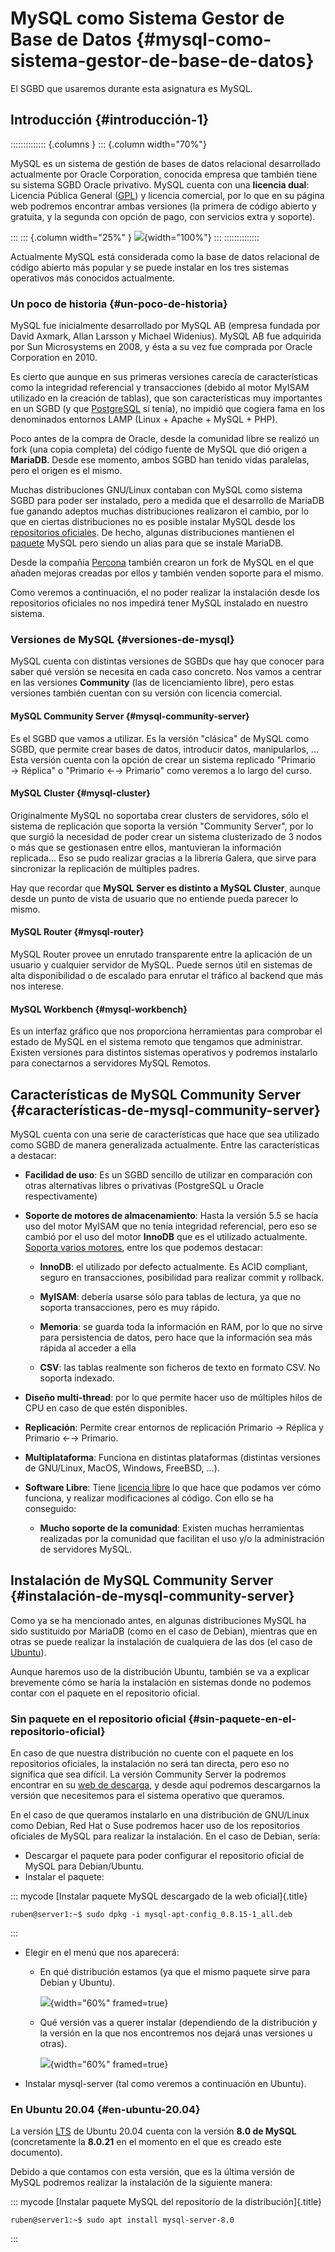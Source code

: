 
# MySQL como Sistema Gestor de Base de Datos {#mysql-como-sistema-gestor-de-base-de-datos}

El SGBD que usaremos durante esta asignatura es MySQL.


## Introducción {#introducción-1}

:::::::::::::: {.columns }
::: {.column width="70%"}

MySQL es un sistema de gestión de bases de datos relacional desarrollado actualmente por Oracle Corporation, conocida empresa que también tiene su sistema SGBD Oracle privativo. MySQL cuenta con una **licencia dual**: Licencia Pública General ([GPL](#licencias_libres)) y licencia comercial, por lo que en su página web podremos encontrar ambas versiones (la primera de código abierto y gratuita, y la segunda con opción de pago, con servicios extra y soporte).

:::
::: {.column width="25%" }
![](img/sgbd/MySQL_logo.png){width="100%"}
:::
::::::::::::::

Actualmente MySQL está considerada como la base de datos relacional de código abierto más popular y se puede instalar en los tres sistemas operativos más conocidos actualmente.



### Un poco de historia {#un-poco-de-historia}

MySQL fue inicialmente desarrollado por MySQL AB (empresa fundada por David Axmark, Allan Larsson y Michael Widenius). MySQL AB fue adquirida por Sun Microsystems en 2008, y ésta a su vez fue comprada por Oracle Corporation en 2010.

Es cierto que aunque en sus primeras versiones carecía de características como la integridad referencial y transacciones (debido al motor MyISAM utilizado en la creación de tablas), que son características muy importantes en un SGBD (y que [PostgreSQL](https://es.wikipedia.org/wiki/PostgreSQL) sí tenía), no impidió que cogiera fama en los denominados entornos LAMP (Linux + Apache + MySQL + PHP).

Poco antes de la compra de Oracle, desde la comunidad libre se realizó un fork (una copia completa) del código fuente de MySQL que dió origen a **MariaDB**. Desde ese momento, ambos SGBD han tenido vidas paralelas, pero el origen es el mismo.

Muchas distribuciones GNU/Linux contaban con MySQL como sistema SGBD para poder ser instalado, pero a medida que el desarrollo de MariaDB fue ganando adeptos muchas distribuciones realizaron el cambio, por lo que en ciertas distribuciones no es posible instalar MySQL desde los [repositorios oficiales](#repositorio_de_software). De hecho, algunas distribuciones mantienen el [paquete](#paquete_de_software) MySQL pero siendo un alias para que se instale MariaDB.

Desde la compañía [Percona](https://www.percona.com/) también crearon un fork de MySQL en el que añaden mejoras creadas por ellos y también venden soporte para el mismo.

Como veremos a continuación, el no poder realizar la instalación desde los repositorios oficiales no nos impedirá tener MySQL instalado en nuestro sistema.

### Versiones de MySQL {#versiones-de-mysql}

MySQL cuenta con distintas versiones de SGBDs que hay que conocer para saber qué versión se necesita en cada caso concreto. Nos vamos a centrar en las versiones **Community** (las de licenciamiento libre), pero estas versiones también cuentan con su versión con licencia comercial.

#### MySQL Community Server {#mysql-community-server}

Es el SGBD que vamos a utilizar. Es la versión "clásica" de MySQL como SGBD, que permite crear bases de datos, introducir datos, manipularlos, ... Esta versión cuenta con la opción de crear un sistema replicado "Primario → Réplica" o "Primario ←→ Primario" como veremos a lo largo del curso.

#### MySQL Cluster {#mysql-cluster}

Originalmente MySQL no soportaba crear clusters de servidores, sólo el sistema de replicación que soporta la versión "Community Server", por lo que surgió la necesidad de poder crear un sistema clusterizado de 3 nodos o más que se gestionasen entre ellos, mantuvieran la información replicada... Eso se pudo realizar gracias a la librería Galera, que sirve para sincronizar la replicación de múltiples padres.

Hay que recordar que **MySQL Server es distinto a MySQL Cluster**, aunque desde un punto de vista de usuario que no entiende pueda parecer lo mismo.

#### MySQL Router {#mysql-router}

MySQL Router provee un enrutado transparente entre la aplicación de un usuario y cualquier servidor de MySQL. Puede sernos útil en sistemas de alta disponibilidad o de escalado para enrutar el tráfico al backend que más nos interese.

#### MySQL Workbench {#mysql-workbench}

Es un interfaz gráfico que nos proporciona herramientas para comprobar el estado de MySQL en el sistema remoto que tengamos que administrar. Existen versiones para distintos sistemas operativos y podremos instalarlo para conectarnos a servidores MySQL Remotos.

## Características de MySQL Community Server {#características-de-mysql-community-server}

MySQL cuenta con una serie de características que hace que sea utilizado como SGBD de manera generalizada actualmente. Entre las características a destacar:

-   **Facilidad de uso**: Es un SGBD sencillo de utilizar en comparación con otras alternativas libres o privativas (PostgreSQL u Oracle respectivamente)

-   **Soporte de motores de almacenamiento**: Hasta la versión 5.5 se hacía uso del motor MyISAM que no tenía integridad referencial, pero eso se cambió por el uso del motor **InnoDB** que es el utilizado actualmente. [Soporta varios motores](https://dev.mysql.com/doc/refman/8.0/en/storage-engines.html), entre los que podemos destacar:

    -   **InnoDB**: el utilizado por defecto actualmente. Es ACID compliant, seguro en transacciones, posibilidad para realizar commit y rollback.

    -   **MyISAM**: debería usarse sólo para tablas de lectura, ya que no soporta transacciones, pero es muy rápido.

    -   **Memoria**: se guarda toda la información en RAM, por lo que no sirve para persistencia de datos, pero hace que la información sea más rápida al acceder a ella

    -   **CSV**: las tablas realmente son ficheros de texto en formato CSV. No soporta indexado.

-   **Diseño multi-thread**: por lo que permite hacer uso de múltiples hilos de CPU en caso de que estén disponibles.

-   **Replicación**: Permite crear entornos de replicación Primario → Réplica y Primario ←→ Primario.

-   **Multiplataforma**: Funciona en distintas plataformas (distintas versiones de GNU/Linux, MacOS, Windows, FreeBSD, ...).

-   **Software Libre**: Tiene [licencia libre](#licencias_libres) lo que hace que podamos ver cómo funciona, y realizar modificaciones al código. Con ello se ha conseguido:

    -   **Mucho soporte de la comunidad**: Existen muchas herramientas realizadas por la comunidad que facilitan el uso y/o la administración de servidores MySQL.



## Instalación de MySQL Community Server {#instalación-de-mysql-community-server}

Como ya se ha mencionado antes, en algunas distribuciones MySQL ha sido sustituido por MariaDB (como en el caso de Debian), mientras que en otras se puede realizar la instalación de cualquiera de las dos (el caso de [Ubuntu](#ubuntu)).

Aunque haremos uso de la distribución Ubuntu, también se va a explicar brevemente cómo se haría la instalación en sistemas donde no podemos contar con el paquete en el repositorio oficial.

### Sin paquete en el repositorio oficial {#sin-paquete-en-el-repositorio-oficial}

En caso de que nuestra distribución no cuente con el paquete en los repositorios oficiales, la instalación no será tan directa, pero eso no significa que sea difícil. La versión Community Server la podremos encontrar en su [web de descarga](https://dev.mysql.com/downloads/mysql/), y desde aquí podremos descargarnos la versión que necesitemos para el sistema operativo que queramos.

En el caso de que queramos instalarlo en una distribución de GNU/Linux como Debian, Red Hat o Suse podremos hacer uso de los repositorios oficiales de MySQL para realizar la instalación. En el caso de Debian, sería:





- Descargar el paquete para poder configurar el repositorio oficial de MySQL para Debian/Ubuntu.
- Instalar el paquete:

::: mycode
[Instalar paquete MySQL descargado de la web oficial]{.title}

``` console
ruben@server1:~$ sudo dpkg -i mysql-apt-config_0.8.15-1_all.deb
```
:::

- Elegir en el menú que nos aparecerá:
  - En qué distribución estamos (ya que el mismo paquete sirve para Debian y Ubuntu).

    ![](img/sgbd/install_1.png){width="60%" framed=true}

  - Qué versión vas a querer instalar (dependiendo de la distribución y la versión en la que nos encontremos nos dejará unas versiones u otras).

    ![](img/sgbd/install_2.png){width="60%" framed=true}

- Instalar mysql-server (tal como veremos a continuación en Ubuntu).



### En Ubuntu 20.04 {#en-ubuntu-20.04}

La versión [LTS](#lts) de Ubuntu 20.04 cuenta con la versión **8.0 de MySQL** (concretamente la **8.0.21** en el momento en el que es creado este documento).

Debido a que contamos con esta versión, que es la última versión de MySQL podremos realizar la instalación de la siguiente manera:

::: mycode
[Instalar paquete MySQL del repositorio de la distribución]{.title}

``` console
ruben@server1:~$ sudo apt install mysql-server-8.0
```
:::

